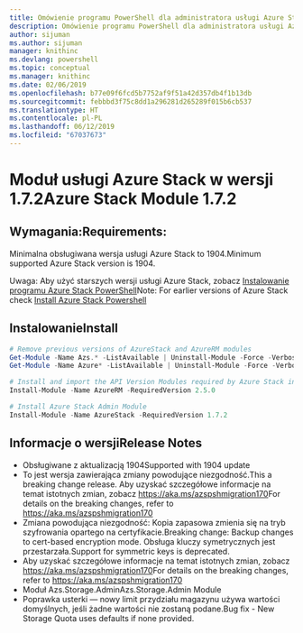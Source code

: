 ```yaml
---
title: Omówienie programu PowerShell dla administratora usługi Azure Stack | Microsoft Docs
description: Omówienie programu PowerShell dla administratora usługi Azure Stack z instrukcjami dotyczącymi instalacji i konfiguracji.
author: sijuman
ms.author: sijuman
manager: knithinc
ms.devlang: powershell
ms.topic: conceptual
ms.manager: knithinc
ms.date: 02/06/2019
ms.openlocfilehash: b77e09f6fcd5b7752af9f51a42d357db4f1b13db
ms.sourcegitcommit: febbbd3f75c8dd1a296281d265289f015b6cb537
ms.translationtype: HT
ms.contentlocale: pl-PL
ms.lasthandoff: 06/12/2019
ms.locfileid: "67037673"
---
```

# <a name="azure-stack-module-172"></a><span data-ttu-id="ae5cd-103">Moduł usługi Azure Stack w wersji 1.7.2</span><span class="sxs-lookup"><span data-stu-id="ae5cd-103">Azure Stack Module 1.7.2</span></span>

## <a name="requirements"></a><span data-ttu-id="ae5cd-104">Wymagania:</span><span class="sxs-lookup"><span data-stu-id="ae5cd-104">Requirements:</span></span>

<span data-ttu-id="ae5cd-105">Minimalna obsługiwana wersja usługi Azure Stack to 1904.</span><span class="sxs-lookup"><span data-stu-id="ae5cd-105">Minimum supported Azure Stack version is 1904.</span></span>

<span data-ttu-id="ae5cd-106">Uwaga: Aby użyć starszych wersji usługi Azure Stack, zobacz [Instalowanie programu Azure Stack PowerShell](https://docs.microsoft.com/en-us/azure/azure-stack/azure-stack-powershell-install#install-azure-stack-powershell)</span><span class="sxs-lookup"><span data-stu-id="ae5cd-106">Note: For earlier versions of Azure Stack check [Install Azure Stack Powershell](https://docs.microsoft.com/en-us/azure/azure-stack/azure-stack-powershell-install#install-azure-stack-powershell)</span></span>

## <a name="install"></a><span data-ttu-id="ae5cd-107">Instalowanie</span><span class="sxs-lookup"><span data-stu-id="ae5cd-107">Install</span></span>

```powershell
# Remove previous versions of AzureStack and AzureRM modules
Get-Module -Name Azs.* -ListAvailable | Uninstall-Module -Force -Verbose
Get-Module -Name Azure* -ListAvailable | Uninstall-Module -Force -Verbose

# Install and import the API Version Modules required by Azure Stack into the current PowerShell session.
Install-Module -Name AzureRM -RequiredVersion 2.5.0

# Install Azure Stack Admin Module
Install-Module -Name AzureStack -RequiredVersion 1.7.2
```

## <a name="release-notes"></a><span data-ttu-id="ae5cd-108">Informacje o wersji</span><span class="sxs-lookup"><span data-stu-id="ae5cd-108">Release Notes</span></span>

* <span data-ttu-id="ae5cd-109">Obsługiwane z aktualizacją 1904</span><span class="sxs-lookup"><span data-stu-id="ae5cd-109">Supported with 1904 update</span></span>
* <span data-ttu-id="ae5cd-110">To jest wersja zawierająca zmiany powodujące niezgodność.</span><span class="sxs-lookup"><span data-stu-id="ae5cd-110">This a breaking change release.</span></span> <span data-ttu-id="ae5cd-111">Aby uzyskać szczegółowe informacje na temat istotnych zmian, zobacz <https://aka.ms/azspshmigration170></span><span class="sxs-lookup"><span data-stu-id="ae5cd-111">For details on the breaking changes, refer to <https://aka.ms/azspshmigration170></span></span>
* <span data-ttu-id="ae5cd-112">Zmiana powodująca niezgodność: Kopia zapasowa zmienia się na tryb szyfrowania opartego na certyfikacie.</span><span class="sxs-lookup"><span data-stu-id="ae5cd-112">Breaking change: Backup changes to cert-based encryption mode.</span></span> <span data-ttu-id="ae5cd-113">Obsługa kluczy symetrycznych jest przestarzała.</span><span class="sxs-lookup"><span data-stu-id="ae5cd-113">Support for symmetric keys is deprecated.</span></span>
* <span data-ttu-id="ae5cd-114">Aby uzyskać szczegółowe informacje na temat istotnych zmian, zobacz https://aka.ms/azspshmigration170</span><span class="sxs-lookup"><span data-stu-id="ae5cd-114">For details on the breaking changes, refer to https://aka.ms/azspshmigration170</span></span>
* <span data-ttu-id="ae5cd-115">Moduł Azs.Storage.Admin</span><span class="sxs-lookup"><span data-stu-id="ae5cd-115">Azs.Storage.Admin Module</span></span> 
* <span data-ttu-id="ae5cd-116">Poprawka usterki — nowy limit przydziału magazynu używa wartości domyślnych, jeśli żadne wartości nie zostaną podane.</span><span class="sxs-lookup"><span data-stu-id="ae5cd-116">Bug fix - New Storage Quota uses defaults if none provided.</span></span>
